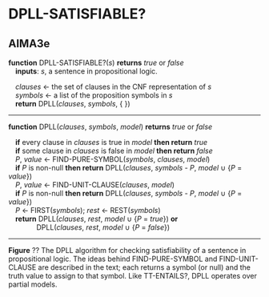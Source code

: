 # DPLL-SATISFIABLE?

## AIMA3e
__function__ DPLL-SATISFIABLE?(_s_) __returns__ _true_ or _false_  
&emsp;__inputs__: _s_, a sentence in propositional logic.  

&emsp;_clauses_ &larr; the set of clauses in the CNF representation of _s_  
&emsp;_symbols_ &larr; a list of the proposition symbols in _s_  
&emsp;__return__ DPLL(_clauses_, _symbols_, { })  

---
__function__ DPLL(_clauses_, _symbols_, _model_) __returns__ _true_ or _false_  

&emsp;__if__ every clause in _clauses_ is true in _model_ __then return__ _true_  
&emsp;__if__ some clause in _clauses_ is false in _model_ __then return__ _false_  
&emsp;_P_, _value_ &larr; FIND\-PURE\-SYMBOL(_symbols_, _clauses_, _model_)  
&emsp;__if__ _P_ is non-null __then return__ DPLL(_clauses_, _symbols_ - _P_, _model_ &cup; {_P_ = _value_})  
&emsp;_P_, _value_ &larr; FIND\-UNIT\-CLAUSE(_clauses_, _model_)  
&emsp;__if__ _P_ is non-null __then return__ DPLL(_clauses_, _symbols_ - _P_, _model_ &cup; {_P_ = _value_})  
&emsp;_P_ &larr; FIRST(_symbols_); _rest_ &larr; REST(_symbols_)  
&emsp;__return__ DPLL(_clauses_, _rest_, _model_ &cup; {_P_ = _true_}) __or__  
&emsp;&emsp;&emsp;&emsp;DPLL(_clauses_, _rest_, _model_ &cup; {_P_ = _false_})

---
__Figure__ ?? The DPLL algorithm for checking satisfiability of a sentence in propositional logic. The ideas behind FIND\-PURE\-SYMBOL and FIND\-UNIT\-CLAUSE are described in the text; each returns a symbol (or null) and the truth value to assign to that symbol. Like TT\-ENTAILS?, DPLL operates over partial models.
